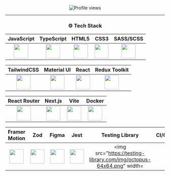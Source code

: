<p align="center">
   <img src="https://komarev.com/ghpvc/?username=johnbeelow&color=blueviolet&style=flat-square" alt="Profile views"/>
</p>

---

<h3 align="center">⚙️ Tech Stack</h3>

<div align="center">

| JavaScript | TypeScript | HTML5 | CSS3 | SASS/SCSS |
|:----------:|:----------:|:-----:|:----:|:---------:|
| <img src="https://cdn.jsdelivr.net/gh/devicons/devicon/icons/javascript/javascript-original.svg" width="45" height="45"/> | <img src="https://cdn.jsdelivr.net/gh/devicons/devicon/icons/typescript/typescript-original.svg" width="45" height="45"/> | <img src="https://cdn.jsdelivr.net/gh/devicons/devicon/icons/html5/html5-original-wordmark.svg" width="45" height="45"/> | <img src="https://cdn.jsdelivr.net/gh/devicons/devicon/icons/css3/css3-original-wordmark.svg" width="45" height="45"/> | <img src="https://cdn.jsdelivr.net/gh/devicons/devicon/icons/sass/sass-original.svg" width="45" height="45"/> |

| TailwindCSS | Material UI | React | Redux Toolkit |
|:-----------:|:-----------:|:-----:|:-------------:|
| <img src="https://brandeps.com/icon-download/T/Tailwindcss-icon-vector-01.svg" width="45" height="45"/> | <img src="https://media.zeemly.com/zeemly/product/material-ui.png" width="45" height="45"/> | <img src="https://cdn.jsdelivr.net/gh/devicons/devicon/icons/react/react-original-wordmark.svg" width="45" height="45"/> | <img src="https://cdn.jsdelivr.net/gh/devicons/devicon/icons/redux/redux-original.svg" width="45" height="45"/> |

| React Router | Next.js | Vite | Docker |
|:------------:|:-------:|:----:|:------:|
| <img src="https://reactrouter.com/_brand/React%20Router%20Brand%20Assets/React%20Router%20Logo/Dark.svg" width="45" height="45"/> | <img src="https://cdn.jsdelivr.net/gh/devicons/devicon/icons/nextjs/nextjs-original.svg" width="45" height="45"/> | <img src="https://vitejs.dev/logo.svg" width="45" height="45"/> | <img src="https://cdn.jsdelivr.net/gh/devicons/devicon/icons/docker/docker-original.svg" width="45" height="45"/> |

| Framer Motion | Zod | Figma | Jest | Testing Library | CI/CD |
|:------------:|:---:|:-----:|:----:|:---------------:|:-----:|
| <img src="https://seeklogo.com/images/F/framer-logo-9A0B1E7A0E-seeklogo.com.png" width="45" height="45"/> | <img src="https://raw.githubusercontent.com/colinhacks/zod/main/logo/logo.svg" width="45" height="45"/> | <img src="https://cdn.jsdelivr.net/gh/devicons/devicon/icons/figma/figma-original.svg" width="45" height="45"/> | <img src="https://cdn.jsdelivr.net/gh/devicons/devicon/icons/jest/jest-plain.svg" width="45" height="45"/> | <img src="https://testing-library.com/img/octopus-64x64.png" width=
